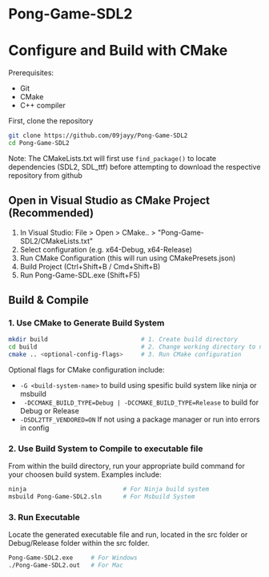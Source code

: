 # Pong-Game-SDL2

# Configure and Build with CMake

Prerequisites:

- Git
- CMake
- C++ compiler

First, clone the repository

```sh
git clone https://github.com/09jayy/Pong-Game-SDL2
cd Pong-Game-SDL2
```

Note: The CMakeLists.txt will first use `find_package()` to locate dependencies (SDL2, SDL_ttf) before attempting to download the respective repository from github

## Open in Visual Studio as CMake Project (Recommended)

1. In Visual Studio: File > Open > CMake.. > "Pong-Game-SDL2/CMakeLists.txt"
1. Select configuration (e.g. x64-Debug, x64-Release)
1. Run CMake Configuration (this will run using CMakePresets.json)
1. Build Project (Ctrl+Shift+B / Cmd+Shift+B)
1. Run Pong-Game-SDL.exe (Shift+F5)

## Build & Compile

### 1. Use CMake to Generate Build System

```sh
mkdir build                          # 1. Create build directory
cd build                             # 2. Change working directory to new build directory
cmake .. <optional-config-flags>     # 3. Run CMake configuration
```

Optional flags for CMake configuration include:

- `-G <build-system-name>` to build using spesific build system like ninja or msbuild
- ` -DCCMAKE_BUILD_TYPE=Debug | -DCCMAKE_BUILD_TYPE=Release` to build for Debug or Release
- `-DSDL2TTF_VENDORED=ON` If not using a package manager or run into errors in config

### 2. Use Build System to Compile to executable file

From within the build directory, run your appropriate build command for your choosen build system. Examples include:

```sh
ninja                           # For Ninja build system
msbuild Pong-Game-SDL2.sln      # For Msbuild System
```

### 3. Run Executable

Locate the generated executable file and run, located in the src folder or Debug/Release folder within the src folder.

```sh
Pong-Game-SDL2.exe     # For Windows
./Pong-Game-SDL2.out   # For Mac
```

